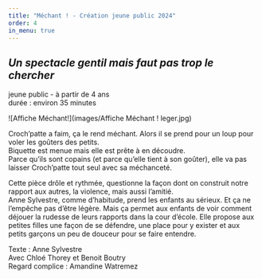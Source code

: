 ```yaml
---
title: "Méchant ! - Création jeune public 2024"
order: 4
in_menu: true
---
```

## *Un spectacle gentil mais faut pas trop le chercher*

jeune public - à partir de 4 ans  
durée : environ 35 minutes

![Affiche Méchant!](images/Affiche Méchant ! leger.jpg)

Croch’patte a faim, ça le rend méchant. Alors il se prend pour un loup pour voler les goûters des petits.  
Biquette est menue mais elle est prête à en découdre.  
Parce qu’ils sont copains (et parce qu’elle tient à son goûter), elle va pas laisser Croch’patte tout seul avec sa méchanceté.  

Cette pièce drôle et rythmée, questionne la façon dont on construit notre rapport aux autres, la violence, mais aussi l’amitié.  
Anne Sylvestre, comme d’habitude, prend les enfants au sérieux. Et ça ne l’empêche pas d’être légère. Mais ça permet aux enfants de voir comment déjouer la rudesse de leurs rapports dans la cour d’école. Elle propose aux petites filles une façon de se défendre, une place pour y exister et aux petits garçons un peu de douceur pour se faire entendre.  

Texte : Anne Sylvestre  
Avec Chloé Thorey et Benoit Boutry  
Regard complice : Amandine Watremez 
